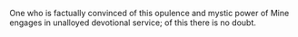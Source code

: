 One who is factually convinced of this opulence and mystic power of Mine engages in unalloyed devotional service; of this there is no doubt.